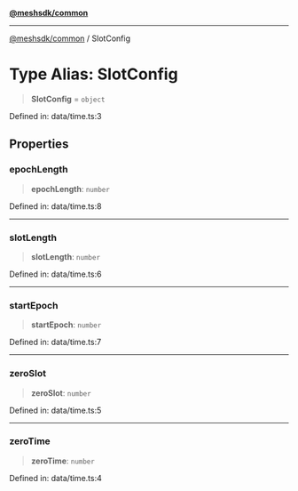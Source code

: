[**@meshsdk/common**](../README.md)

***

[@meshsdk/common](../globals.md) / SlotConfig

# Type Alias: SlotConfig

> **SlotConfig** = `object`

Defined in: data/time.ts:3

## Properties

### epochLength

> **epochLength**: `number`

Defined in: data/time.ts:8

***

### slotLength

> **slotLength**: `number`

Defined in: data/time.ts:6

***

### startEpoch

> **startEpoch**: `number`

Defined in: data/time.ts:7

***

### zeroSlot

> **zeroSlot**: `number`

Defined in: data/time.ts:5

***

### zeroTime

> **zeroTime**: `number`

Defined in: data/time.ts:4

